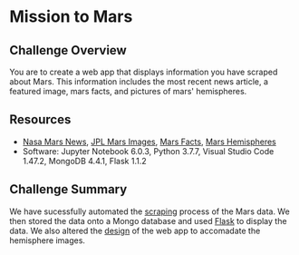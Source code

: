 # Mission to Mars

## Challenge Overview
You are to create a web app that displays information you have scraped about Mars. This information includes the most recent news article, a featured image, mars facts, and pictures of mars' hemispheres.

## Resources
- [Nasa Mars News](https://mars.nasa.gov/news/), [JPL Mars Images](https://www.jpl.nasa.gov/spaceimages/?search=&category=Mars), [Mars Facts](http://space-facts.com/mars/), [Mars Hemispheres](https://astrogeology.usgs.gov/search/results?q=hemisphere+enhanced&k1=target&v1=Mars)
- Software: Jupyter Notebook 6.0.3, Python 3.7.7, Visual Studio Code 1.47.2, MongoDB 4.4.1, Flask 1.1.2

## Challenge Summary
We have sucessfully automated the [scraping](/scraping.py) process of the Mars data. We then stored the data onto a Mongo database and used [Flask](/app.py) to display the data. We also altered the [design](templates/index.html) of the web app to accomadate the hemisphere images.